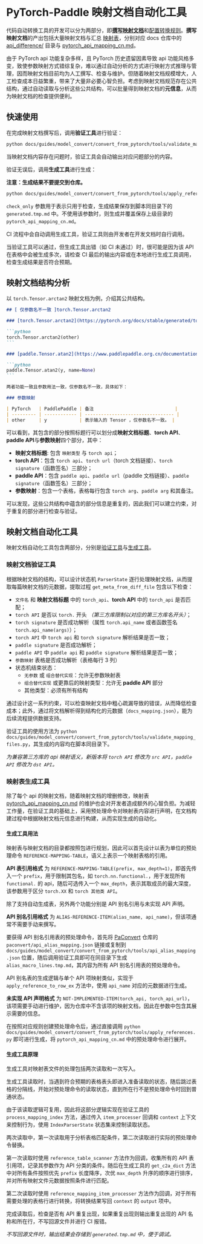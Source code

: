 # PyTorch-Paddle 映射文档自动化工具

代码自动转换工具的开发可以分为两部分，即[**撰写映射文档**](../pytorch_api_mapping_format_cn.html)和[配置转换规则](https://github.com/PaddlePaddle/PaConvert/blob/master/docs/CONTRIBUTING.md)。**撰写映射文档**的产出包括大量映射文档与汇总 [映射表](https://www.paddlepaddle.org.cn/documentation/docs/zh/develop/guides/model_convert/convert_from_pytorch/pytorch_api_mapping_cn.html)，分别对应 docs 仓库中的 [api_difference/](https://github.com/PaddlePaddle/docs/tree/develop/docs/guides/model_convert/convert_from_pytorch/api_difference) 目录与 [pytorch_api_mapping_cn.md](https://github.com/PaddlePaddle/docs/blob/develop/docs/guides/model_convert/convert_from_pytorch/pytorch_api_mapping_cn.md)。

由于 PyTorch api 功能复杂多样，且 PyTorch 历史遗留因素导致 api 功能风格多变，致使参数映射方式错综复杂，难以通过自动分析的方式进行映射方式推理与管理，因而映射文档目前均为人工撰写、检查与维护。但随着映射文档规模增大，人工检查成本日益繁重，带来了大量非必要心智负担。考虑到映射文档规范存在公共结构，通过自动读取与分析这些公共结构，可以批量得到映射文档的**元信息**，从而为映射文档的检查提供便利。

## 快速使用

在完成映射文档撰写后，调用**验证工具**进行验证：

```bash
python docs/guides/model_convert/convert_from_pytorch/tools/validate_mapping_files.py
```

当映射文档内容存在问题时，验证工具会自动输出对应问题部分的内容。

验证无误后，调用**生成工具**进行生成：

**注意：生成结果不要提交到仓库。**

```bash
python docs/guides/model_convert/convert_from_pytorch/tools/apply_references.py --check_only
```

`check_only` 参数用于表示只用于检查，生成结果保存到脚本同目录下的 `generated.tmp.md` 中。不使用该参数时，则生成并覆盖保存上级目录的 `pytorch_api_mapping_cn.md`。

CI 流程中会自动调用生成工具，验证工具则由开发者在开发文档时自行调用。

当验证工具可以通过，但生成工具出错（如 CI 未通过）时，很可能是因为该 API 在表格中会被生成多次，请检查 CI 最后的输出内容或在本地进行生成工具调用，检查生成结果是否符合预期。

## 映射文档结构分析

以 `torch.Tensor.arctan2` 映射文档为例，介绍其公共结构。

````markdown
## [ 仅参数名不一致 ]torch.Tensor.arctan2

### [torch.Tensor.arctan2](https://pytorch.org/docs/stable/generated/torch.arctan2.html#torch.arctan2)

```python
torch.Tensor.arctan2(other)
```

### [paddle.Tensor.atan2](https://www.paddlepaddle.org.cn/documentation/docs/en/develop/api/paddle/Tensor_en.html)

```python
paddle.Tensor.atan2(y, name=None)
```

两者功能一致且参数用法一致，仅参数名不一致，具体如下：

### 参数映射

| PyTorch   | PaddlePaddle | 备注                              |
| --------- | ------------ | --------------------------------- |
| other     | y            | 表示输入的 Tensor ，仅参数名不一致。 |
````

可以看到，其包含的部分按照标题行可以划分成**映射文档标题**、**torch API**、**paddle API**与**参数映射**四个部分，其中：

- **映射文档标题**: 包含 `映射类型` 与 `torch api`；
- **torch API**：包含 `torch api`、`torch url`（torch 文档链接）、`torch signature`（函数签名）三部分；
- **paddle API**：包含 `paddle api`、`paddle url`（paddle 文档链接）、`paddle signature`（函数签名）三部分；
- **参数映射**：包含一个表格，表格每行包含 `torch arg`、`paddle arg` 和其备注。

可以发现，这些公共结构中蕴含的部分信息是重复的，因此我们可以建立约束，对于重复的部分进行检查与验证。

## 映射文档自动化工具

映射文档自动化工具包含两部分，分别是[验证工具](https://github.com/PaddlePaddle/docs/blob/develop/docs/guides/model_convert/convert_from_pytorch/tools/validate_mapping_files.py)与[生成工具](https://github.com/PaddlePaddle/docs/blob/develop/docs/guides/model_convert/convert_from_pytorch/tools/apply_references.py)。

### 映射文档验证工具

根据映射文档的结构，可以设计状态机 `ParserState` 逐行处理映射文档，从而提取每篇映射文档的元数据，提取过程 `get_meta_from_diff_file` 包含以下检查：

- `文件名` 和 **映射文档标题** 中的 `torch_api`、**torch API** 中的 `torch_api` 是否匹配；
- `torch API` 是否以 `torch.` 开头 *（第三方库限制以对应的第三方库名开头）*；
- `torch signature` 是否成功解析（属性 `torch.api_name` 或者函数签名 `torch.api_name(args)`）；
- `torch API` 中 `torch api` 和 `torch signature` 解析结果是否一致；
- `paddle signature` 是否成功解析；
- `paddle API` 中 `paddle api` 和 `paddle signature` 解析结果是否一致；
- `参数映射` 表格是否成功解析（表格每行 3 列）
- 状态机结束状态：
    - `无参数` 或 `组合替代实现`：允许无参数映射表
    - `组合替代实现` 或更靠后的映射类型：允许无 **paddle API** 部分
    - 其他类型：必须有所有结构

通过设计这一系列约束，可以检查映射文档中粗心疏漏导致的错误，从而降低检查成本；此外，通过将文档解析得到结构化的元数据（`docs_mapping.json`），能为后续流程提供数据支持。

验证工具的使用方法为 `python docs/guides/model_convert/convert_from_pytorch/tools/validate_mapping_files.py`，其生成的内容均在脚本同目录下。

*为兼容第三方库的 api 映射语义，新版本将 `torch API` 修改为 `src API`，`paddle API` 修改为 `dst API`。*

### 映射表生成工具

除了每个 api 的映射文档，随着映射文档的增删修改，映射表 [pytorch_api_mapping_cn.md](https://github.com/PaddlePaddle/docs/blob/develop/docs/guides/model_convert/convert_from_pytorch/pytorch_api_mapping_cn.md) 的维护也会对开发者造成额外的心智负担。为减轻工作量，在验证工具的基础上，采用预处理命令对映射表内容进行声明，在文档构建过程中根据映射文档元信息进行构建，从而实现生成的自动化。

#### 生成工具用法

映射表与映射文档的目录都按照包进行规划，因此可以首先设计以表为单位的预处理命令 `REFERENCE-MAPPING-TABLE`，语义上表示一个映射表格的引用。

**API 表引用格式** 为 ``REFERENCE-MAPPING-TABLE(prefix, max_depth=1)``，即首先传入一个 `prefix`，用于限制其包名，如 `torch.nn.functional.`，用于发现所有 `functional.` 的 api，随后可选传入一个 `max_depth`，表示其取成员的最大深度，该参数用于区分 `torch.XX` 和 `torch 其他类 API`。

除了支持自动生成表，另外两个功能分别是 API 别名引用与未实现 API 声明。

**API 别名引用格式** 为 `ALIAS-REFERENCE-ITEM(alias_name, api_name)`，但该项通常不需要手动来撰写。

要获得 API 别名引用表的预处理命令，首先将 [PaConvert](https://github.com/PaddlePaddle/PaConvert) 仓库的 `paconvert/api_alias_mapping.json` 链接或复制到 `docs/guides/model_convert/convert_from_pytorch/tools/api_alias_mapping.json` 位置，随后调用验证工具即可在同目录下生成 `alias_macro_lines.tmp.md`，其内容为所有 API 别名引用表的预处理命令。

API 别名表的生成逻辑与单个 API 项映射类似，实现于 `apply_reference_to_row_ex` 方法中，使用 `api_name` 对应的元数据进行生成。

**未实现 API 声明格式** 为 `NOT-IMPLEMENTED-ITEM(torch_api, torch_api_url)`，该项需要手动进行维护，因为仓库中不含该项的映射文档，因此在参数中包含其展示需要的信息。

在按照对应规则创建预处理命令后，通过直接调用 `python docs/guides/model_convert/convert_from_pytorch/tools/apply_references.py` 即可进行生成，将 `pytorch_api_mapping_cn.md` 中的预处理命令进行展开。

#### 生成工具原理

生成工具对映射表文件的处理包括两次读取和一次写入。

生成工具读取时，当遇到符合预期的表格表头即进入准备读取的状态，随后跳过表格的分隔线，开始对预处理命令的读取状态，直到所在行不是预处理命令时回到普通状态。

由于该读取逻辑可复用，因此将这部分逻辑实现在验证工具的 `process_mapping_index` 方法，通过传入 `item_processer` 回调和 `context` 上下文来控制行为，使用 `IndexParserState` 状态集来控制读取状态。

两次读取中，第一次读取用于分析表格匹配条件，第二次读取进行实际的预处理命令替换。

第一次读取时使用 `reference_table_scanner` 方法作为回调，收集所有的 API 表引用项，记录其参数作为 API 分类的条件。随后在生成工具的 `get_c2a_dict` 方法中对所有条件按照优先 `prefix` 长度降序，次优 `max_depth` 升序的顺序进行排序，并对所有映射文件元数据按照条件进行匹配。

第二次读取时使用 `reference_mapping_item_processer` 方法作为回调，对于所有需要处理的表格行进行转换，将转换结果写回 `context` 的 `output` 项中。

完成读取后，检查是否有 API 重复出现，如果重复出现则输出重复出现的 API 名称和所在行，不写回源文件并进行 CI 报错。

*不写回源文件时，输出结果会存储到 `generated.tmp.md` 中，便于调试。*
